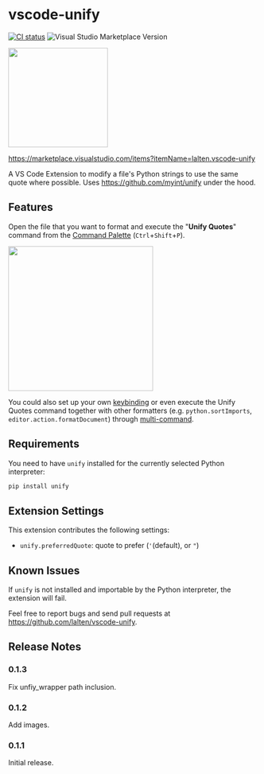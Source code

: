 # vscode-unify

[![CI status](https://raster.shields.io/github/workflow/status/lalten/vscode-unify/Build,%20Test%20and%20Deploy)](https://github.com/lalten/vscode-unify/actions) ![Visual Studio Marketplace Version](https://img.shields.io/visual-studio-marketplace/v/lalten.vscode-unify)

<img src="images/icon.png" height=200>

https://marketplace.visualstudio.com/items?itemName=lalten.vscode-unify

A VS Code Extension to modify a file's Python strings to use the same quote where possible. Uses https://github.com/myint/unify under the hood.

## Features

Open the file that you want to format and execute the "**Unify Quotes**" command from the [Command Palette](https://code.visualstudio.com/docs/getstarted/userinterface#_command-palette) (`Ctrl`+`Shift`+`P`).

<img src="images/demo.gif" height=291>

You could also set up your own [keybinding](https://code.visualstudio.com/docs/getstarted/keybindings) or even execute the Unify Quotes command together with other formatters (e.g. `python.sortImports`, `editor.action.formatDocument`) through [multi-command](https://marketplace.visualstudio.com/items?itemName=ryuta46.multi-command).

## Requirements

You need to have `unify` installed for the currently selected Python interpreter:
```sh
pip install unify
```

## Extension Settings

This extension contributes the following settings:

* `unify.preferredQuote`: quote to prefer (`'`(default), or `"`)

## Known Issues

If `unify` is not installed and importable by the Python interpreter, the extension will fail.

Feel free to report bugs and send pull requests at https://github.com/lalten/vscode-unify.

## Release Notes

### 0.1.3

Fix unfiy_wrapper path inclusion.

### 0.1.2

Add images.

### 0.1.1

Initial release.
